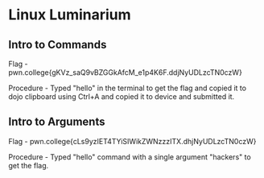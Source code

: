 # Linux Luminarium

## Intro to Commands

Flag - pwn.college{gKVz_saQ9vBZGGkAfcM_e1p4K6F.ddjNyUDLzcTN0czW}

Procedure - Typed "hello" in the terminal to get the flag and copied it to dojo clipboard using Ctrl+A and copied it to device and submitted it.

## Intro to Arguments

Flag - pwn.college{cLs9yzIET4TYiSIWikZWNzzzITX.dhjNyUDLzcTN0czW}

Procedure - Typed "hello" command with a single argument "hackers" to get the flag.

